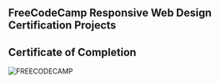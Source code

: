 ## FreeCodeCamp Responsive Web Design Certification Projects
## Certificate of Completion 
![FREECODECAMP](https://user-images.githubusercontent.com/40789486/83346145-8ea61800-a337-11ea-8113-304c68b56e20.png)

